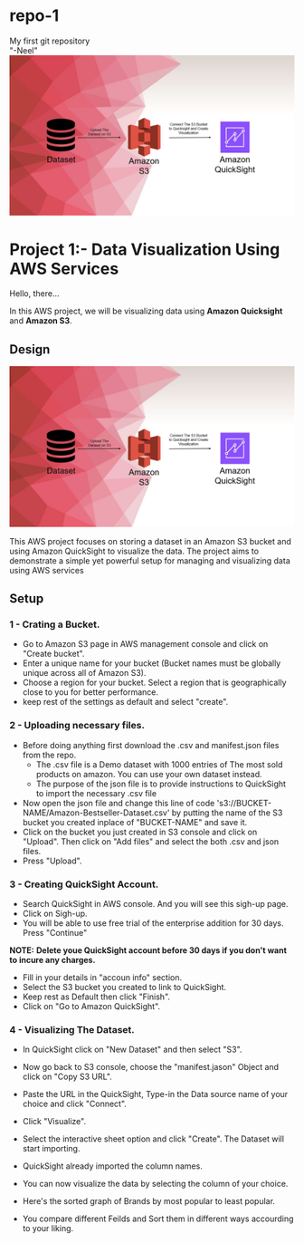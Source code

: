 # repo-1
My first git repository
<br>
"-Neel"  
![App Screenshot](https://github.com/neelspatel02/repo-1/blob/27f01ded839079f314b8d01d0084f2d0bbb85a1c/images/Slide1.jpg)




# Project 1:- Data Visualization Using AWS Services 

Hello, there...

In this AWS project, we will be visualizing data using __Amazon Quicksight__ and __Amazon S3__. 


## Design

![Slide1](https://github.com/neelspatel02/repo-1/blob/dc4c39e7ac243c63484753a556a6b5ee68db8afd/images/Slide1.jpg)

This AWS project focuses on storing a dataset in an Amazon S3 bucket and using Amazon QuickSight to visualize the data. The project aims to demonstrate a simple yet powerful setup for managing and visualizing data using AWS services

## Setup
### 1 - Crating a Bucket.

- Go to Amazon S3 page in AWS management console and click on "Create bucket".
- Enter a unique name for your bucket (Bucket names must be globally unique across all of Amazon S3).
- Choose a region for your bucket. Select a region that is geographically close to you for better performance.
- keep rest of the settings as default and select "create".

### 2 - Uploading necessary files.

- Before doing anything first download the .csv and manifest.json files from the repo.
  +  The .csv file is a Demo dataset with 1000 entries of The most sold products on amazon. You can use your own dataset instead.
  + The purpose of the json file is to provide instructions to QuickSight to import the necessary .csv file 
- Now open the json file and change this line of code 's3://BUCKET-NAME/Amazon-Bestseller-Dataset.csv' by putting the name of the S3 bucket you created inplace of "BUCKET-NAME" and save it.
- Click on the bucket you just created in S3 console and click on "Upload". Then click on "Add files" and select the both .csv and json files. 
- Press "Upload". 

### 3 - Creating QuickSight Account.

- Search QuickSight in AWS console. And you will see this sigh-up page.
- Click on Sigh-up.
- You will be able to use free trial of the enterprise addition for 30 days. Press "Continue" 

**__NOTE:__** __Delete youe QuickSight account before 30 days if you don't want to incure any charges.__

- Fill in your details in "accoun info" section.
- Select the S3 bucket you created to link to QuickSight. 
- Keep rest as Default then click "Finish".
- Click on "Go to Amazon QuickSight". 

### 4 - Visualizing The Dataset.

- In QuickSight click on "New Dataset" and then select "S3".
- Now go back to S3 console, choose the "manifest.jason" Object and click on "Copy S3 URL".
- Paste the URL in the QuickSight, Type-in the Data source name of your choice and click "Connect".
- Click "Visualize".
- Select the interactive sheet option and click "Create". The Dataset will start importing.
- QuickSight already imported the column names. 
- You can now visualize the data by selecting the column of your choice.

- Here's the sorted graph of Brands by most popular to least popular.
- You compare different Feilds and Sort them in different ways accourding to your liking.
